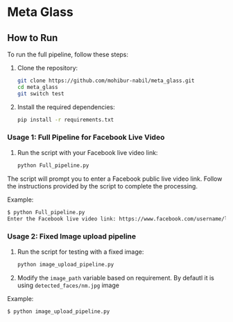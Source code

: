 # Meta Glass

## How to Run

To run the full pipeline, follow these steps:

1. Clone the repository:
    ```bash
    git clone https://github.com/mohibur-nabil/meta_glass.git
    cd meta_glass
    git switch test
    ```

2. Install the required dependencies:
    ```bash
    pip install -r requirements.txt
    ```



### Usage 1: Full Pipeline for Facebook Live Video

1. Run the script with your Facebook live video link:
    ```bash
    python Full_pipeline.py
    ```

The script will prompt you to enter a Facebook public live video link. Follow the instructions provided by the script to complete the processing.

Example:
```bash
$ python Full_pipeline.py
Enter the Facebook live video link: https://www.facebook.com/username/live/video_id
```

### Usage 2: Fixed Image upload pipeline

1. Run the script for testing with a fixed image:
    ```bash
    python image_upload_pipeline.py
    ```
2. Modify the `image_path` variable based on requirement. By defautl it is using `detected_faces/nm.jpg` image



Example:
```bash
$ python image_upload_pipeline.py
```



